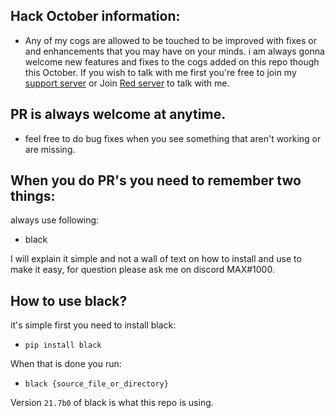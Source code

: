 ## Hack October information:

- Any of my cogs are allowed to be touched to be improved with fixes or and enhancements that you may have on your minds. i am always gonna welcome new features and fixes to the cogs added on this repo though this October. If you wish to talk with me first you're free to join my [support server](https://discord.gg/Duz336X) or Join [Red server](https://discord.gg/red) to talk with me.

## PR is always welcome at anytime.

- feel free to do bug fixes when you see something that aren't working or are missing.

## When you do PR's you need to remember two things:
always use following:
- black

I will explain it simple and not a wall of text on how to install and use to make it easy, for question please ask me on discord MAX#1000.

## How to use black?

it's simple first you need to install black:
- `pip install black`

When that is done you run:

- `black {source_file_or_directory}`


Version `21.7b0` of black is what this repo is using.
